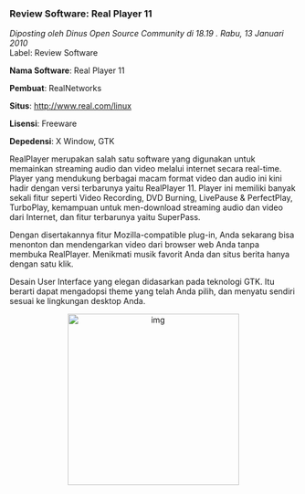 ### **Review Software: Real Player 11**
_Diposting oleh Dinus Open Source Community di 18.19 . Rabu, 13 Januari 2010_
<br>
Label: Review Software

**Nama Software**: Real Player 11

**Pembuat**: RealNetworks

**Situs**: <http://www.real.com/linux>

**Lisensi**: Freeware

**Depedensi**: X Window, GTK

RealPlayer merupakan salah satu software yang digunakan untuk memainkan streaming audio dan video melalui internet secara real-time. Player yang mendukung berbagai macam format video dan audio ini kini hadir dengan versi terbarunya yaitu RealPlayer 11. Player ini memiliki banyak sekali fitur seperti Video Recording, DVD Burning, LivePause & PerfectPlay, TurboPlay, kemampuan untuk men-download streaming audio dan video dari Internet, dan fitur terbarunya yaitu SuperPass.

Dengan disertakannya fitur Mozilla-compatible plug-in, Anda sekarang bisa menonton dan mendengarkan video dari browser web Anda tanpa membuka RealPlayer. Menikmati musik favorit Anda dan situs berita hanya dengan satu klik.

Desain User Interface yang elegan didasarkan pada teknologi GTK. Itu berarti dapat mengadopsi theme yang telah Anda pilih, dan menyatu sendiri sesuai ke lingkungan desktop Anda.

<div align="center">
	<img src="./posts/2010-01-13-review-software-real-player-11/realplayer.jpg" height="300px" alt="img">
</div> 